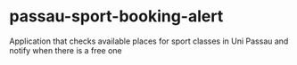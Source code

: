 # passau-sport-booking-alert
Application that checks available places for sport classes in Uni Passau and notify when there is a free one
